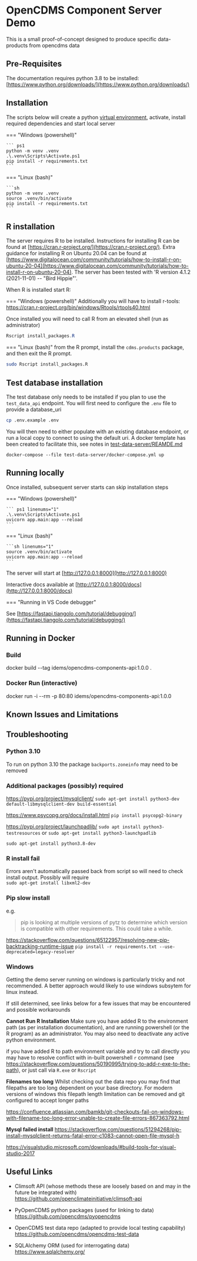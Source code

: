 # OpenCDMS Component Server Demo

This is a small proof-of-concept designed to produce specific data-products from opencdms data

## Pre-Requisites

The documentation requires python 3.8 to be installed:  
[https://www.python.org/downloads/](https://www.python.org/downloads/)

## Installation

The scripts below will create a python [virtual environment](https://docs.python.org/3/library/venv.html), activate, install required dependencies and start local server

=== "Windows (powershell)"

    ``` ps1
    python -m venv .venv
    .\.venv\Scripts\Activate.ps1
    pip install -r requirements.txt
    ```

=== "Linux (bash)"

    ```sh
    python -m venv .venv
    source .venv/bin/activate
    pip install -r requirements.txt
    ```

## R installation

The server requires R to be installed. Instructions for installing R can be found at [https://cran.r-project.org/](https://cran.r-project.org/).
Extra guidance for installing R on Ubuntu 20.04 can be found at [https://www.digitalocean.com/community/tutorials/how-to-install-r-on-ubuntu-20-04](https://www.digitalocean.com/community/tutorials/how-to-install-r-on-ubuntu-20-04).
The server has been tested with 'R version 4.1.2 (2021-11-01) -- "Bird Hippie"'.

When R is installed start R:

=== "Windows (powershell)"
Additionally you will have to install r-tools:
https://cran.r-project.org/bin/windows/Rtools/rtools40.html

Once installed you will need to call R from an elevated shell (run as administrator)

```ps1
Rscript install_packages.R
```

=== "Linux (bash)"
from the R prompt, install the `cdms.products` package, and then exit the R prompt.

```sh
sudo Rscript install_packages.R
```

## Test database installation

The test database only needs to be installed if you plan to use the `test_data_api` endpoint.
You will first need to configure the `.env` file to provide a database_uri

```sh
cp .env.example .env
```
You will then need to either populate with an existing database endpoint, or run a local copy to connect to using the default uri. A docker template has been created to facilitate this, see notes in [test-data-server/REAMDE.md](test-data-server/README.md)
```
docker-compose --file test-data-server/docker-compose.yml up
```

## Running locally

Once installed, subsequent server starts can skip installation steps

=== "Windows (powershell)"

    ``` ps1 linenums="1"
    .\.venv\Scripts\Activate.ps1
    uvicorn app.main:app --reload
    ```

=== "Linux (bash)"

    ```sh linenums="1"
    source .venv/bin/activate
    uvicorn app.main:app --reload
    ```

The server will start at [http://127.0.0.1:8000](http://127.0.0.1:8000)

Interactive docs available at [http://127.0.0.1:8000/docs](http://127.0.0.1:8000/docs)

=== "Running in VS Code debugger"

See [https://fastapi.tiangolo.com/tutorial/debugging/](https://fastapi.tiangolo.com/tutorial/debugging/)

## Running in Docker

### Build

docker build --tag idems/opencdms-components-api:1.0.0 .

### Docker Run (interactive)

docker run -i --rm -p 80:80 idems/opencdms-components-api:1.0.0

## Known Issues and Limitations

## Troubleshooting

### Python 3.10

To run on python 3.10 the package `backports.zoneinfo` may need to be removed

### Additional packages (possibly) required
https://pypi.org/project/mysqlclient/
`sudo apt-get install python3-dev default-libmysqlclient-dev build-essential`

https://www.psycopg.org/docs/install.html
`pip install psycopg2-binary`

https://pypi.org/project/launchpadlib/
`sudo apt install python3-testresources` or `sudo apt-get install python3-launchpadlib`

`sudo apt-get install python3.8-dev`

### R install fail
Errors aren't automatically passed back from script so will need to check install output. Possibly will require   
`sudo apt-get install libxml2-dev`

### Pip slow install

e.g.

> pip is looking at multiple versions of pytz to determine which version is compatible with other
> requirements. This could take a while.

https://stackoverflow.com/questions/65122957/resolving-new-pip-backtracking-runtime-issue
`pip install -r requirements.txt --use-deprecated=legacy-resolver`



### Windows

Getting the demo server running on windows is particularly tricky and not recommended. A better approach would likely to use windows subsytem for linux instead.

If still determined, see links below for a few issues that may be encountered and possible workarounds

**Cannot Run R Installation**
Make sure you have added R to the environment path (as per installation documentation), and are running powershell (or the R program) as an administrator. You may also need to deactivate any active python environment.

if you have added R to path environment variable and try to call directly you may have to resolve conflict with in-built powershell `r` command (see https://stackoverflow.com/questions/50190995/trying-to-add-r-exe-to-the-path), or just call via `R.exe` or `Rscript`

**Filenames too long**
Whilst checking out the data repo you may find that filepaths are too long dependent on your base directory. For modern versions of windows this filepath length limitation can be removed and git configured to accept longer paths

https://confluence.atlassian.com/bamkb/git-checkouts-fail-on-windows-with-filename-too-long-error-unable-to-create-file-errors-867363792.html

**Mysql failed install**
https://stackoverflow.com/questions/51294268/pip-install-mysqlclient-returns-fatal-error-c1083-cannot-open-file-mysql-h

https://visualstudio.microsoft.com/downloads/#build-tools-for-visual-studio-2017


## Useful Links

- Climsoft API (whose methods these are loosely based on and may in the future be integrated with)   
https://github.com/openclimateinitiative/climsoft-api

- PyOpenCDMS python packages (used for linking to data)
https://github.com/opencdms/pyopencdms

- OpenCDMS test data repo (adapted to provide local testing capability)
https://github.com/opencdms/opencdms-test-data

- SQLAlchemy ORM (used for interrogating data)   
https://www.sqlalchemy.org/
